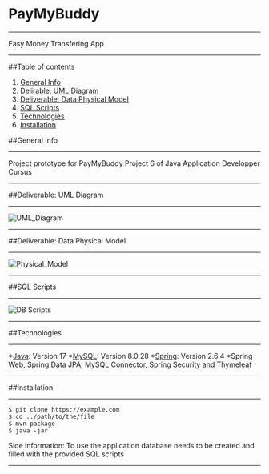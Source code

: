 # PayMyBuddy
***
Easy Money Transfering App
***
##Table of contents
1. [General Info](#general-info)
2. [Delirable: UML Diagram](#UML-Diagram)
3. [Deliverable: Data Physical Model](#Physical-Model)
4. [SQL Scripts](#DBs-Creation-Srcipts)
5. [Technologies](#Technologies)
6. [Installation](#Installation)

##General Info
***
Project prototype for PayMyBuddy
Project 6 of Java Application Developper Cursus
***
##Deliverable: UML Diagram
***
![UML_Diagram](/images/pmb_diagrammeUML.png)
***

##Deliverable: Data Physical Model
***
![Physical_Model](/images/pmb_modelephysique.png)
***

##SQL Scripts
***
![DB Scripts](/resources)
***

##Technologies
***
*[Java](https://www.oracle.com/java/technologies/downloads/#java17): Version 17
*[MySQL](https://dev.mysql.com/downloads/mysql/): Version 8.0.28
*[Spring](https://start.spring.io/): Version 2.6.4
*Spring Web, Spring Data JPA, MySQL Connector, Spring Security and Thymeleaf
***

##Installation
***
```
$ git clone https://example.com
$ cd ../path/to/the/file
$ mvn package
$ java -jar 
```
Side information: To use the application database needs to be created and filled with the provided SQL scripts
***
